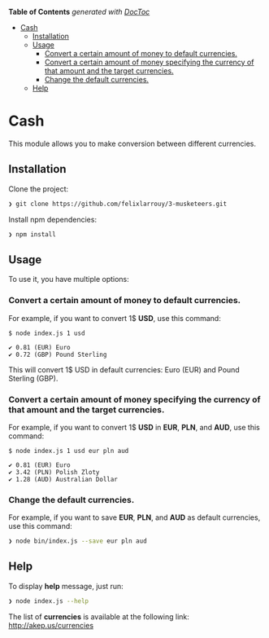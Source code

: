 <!-- START doctoc generated TOC please keep comment here to allow auto update -->
<!-- DON'T EDIT THIS SECTION, INSTEAD RE-RUN doctoc TO UPDATE -->
**Table of Contents**  *generated with [DocToc](https://github.com/thlorenz/doctoc)*

- [Cash](#cash)
  - [Installation](#installation)
  - [Usage](#usage)
    - [Convert a certain amount of money to default currencies.](#convert-a-certain-amount-of-money-to-default-currencies)
    - [Convert a certain amount of money specifying the currency of that amount and the target currencies.](#convert-a-certain-amount-of-money-specifying-the-currency-of-that-amount-and-the-target-currencies)
    - [Change the default currencies.](#change-the-default-currencies)
  - [Help](#help)

<!-- END doctoc generated TOC please keep comment here to allow auto update -->

# Cash

This module allows you to make conversion between different currencies. <br />

## Installation

Clone the project:
```sh
❯ git clone https://github.com/felixlarrouy/3-musketeers.git
```

Install npm dependencies:
```sh
❯ npm install
```

## Usage

To use it, you have multiple options:

### Convert a certain amount of money to default currencies.

For example, if you want to convert 1$ **USD**, use this command:


```
$ node index.js 1 usd

✔ 0.81 (EUR) Euro
✔ 0.72 (GBP) Pound Sterling
```

This will convert 1$ USD in default currencies:  Euro (EUR) and Pound Sterling (GBP).

### Convert a certain amount of money specifying the currency of that amount and the target currencies.

For example, if you want to convert 1$ **USD** in **EUR**, **PLN**, and **AUD**, use this command:

```
$ node index.js 1 usd eur pln aud

✔ 0.81 (EUR) Euro
✔ 3.42 (PLN) Polish Zloty
✔ 1.28 (AUD) Australian Dollar

```

### Change the default currencies.

For example, if you want to save **EUR**, **PLN**, and **AUD** as default currencies, use this command:

```sh
❯ node bin/index.js --save eur pln aud
```

## Help
To display **help** message, just run:
```sh
❯ node index.js --help
```

The list of **currencies** is available at the following link: http://akep.us/currencies
